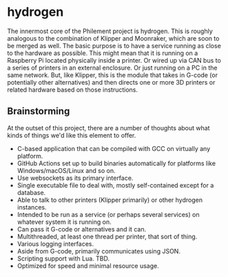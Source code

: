 # hydrogen
The innermost core of the Philement project is hydrogen. This is roughly analogous to the combination of Klipper and Moonraker, which are soon to be merged as well. The basic purpose is to have a service running as close to the hardware as possible. This might mean that it is running on a Raspberry Pi located physically inside a printer. Or wired up via CAN bus to a series of printers in an external enclosure. Or just running on a PC in the same network. But, like Klipper, this is the module that takes in G-code (or potentially other alternatives) and then directs one or more 3D printers or related hardware based on those instructions.

## Brainstorming
At the outset of this project, there are a number of thoughts about what kinds of things we'd like this element to offer.

- C-based application that can be compiled with GCC on virtually any platform.
- GitHub Actions set up to build binaries automatically for platforms like Windows/macOS/Linux and so on.
- Use websockets as its primary interface.
- Single executable file to deal with, mostly self-contained except for a database.
- Able to talk to other printers (Klipper primarily) or other hydrogen instances.
- Intended to be run as a service (or perhaps several services) on whatever system it is running on.
- Can pass it G-code or alternatives and it can.
- Multithreaded, at least one thread per printer, that sort of thing.
- Various logging interfaces.
- Aside from G-code, primarily communicates using JSON.
- Scripting support with Lua. TBD.
- Optimized for speed and minimal resource usage.
